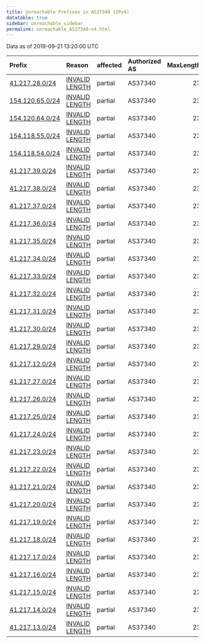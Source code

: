 ```yaml
---
title: Unreachable Prefixes in AS37340 (IPv4)
datatable: true
sidebar: unreachable_sidebar
permalink: unreachable_AS37340-v4.html
---
```


Data as of 2019-09-21 13:20:00 UTC


<div class="datatable-begin"></div>

| Prefix                                                   | Reason                                                                                                    | affected   | Authorized AS   |   MaxLength | Anchor                                           |   unreachable /24s |
|:---------------------------------------------------------|:----------------------------------------------------------------------------------------------------------|:-----------|:----------------|------------:|:-------------------------------------------------|-------------------:|
| [41.217.28.0/24](https://stat.ripe.net/41.217.28.0/24)   | [INVALID LENGTH](https://rpki-validator.ripe.net/announcement-preview?asn=AS37340&prefix=41.217.28.0/24)  | partial    | AS37340         |          23 | [AfriNIC](unreachable_AfriNIC_RPKI_Root-v4.html) |                  1 |
| [154.120.65.0/24](https://stat.ripe.net/154.120.65.0/24) | [INVALID LENGTH](https://rpki-validator.ripe.net/announcement-preview?asn=AS37340&prefix=154.120.65.0/24) | partial    | AS37340         |          23 | [AfriNIC](unreachable_AfriNIC_RPKI_Root-v4.html) |                  1 |
| [154.120.64.0/24](https://stat.ripe.net/154.120.64.0/24) | [INVALID LENGTH](https://rpki-validator.ripe.net/announcement-preview?asn=AS37340&prefix=154.120.64.0/24) | partial    | AS37340         |          23 | [AfriNIC](unreachable_AfriNIC_RPKI_Root-v4.html) |                  1 |
| [154.118.55.0/24](https://stat.ripe.net/154.118.55.0/24) | [INVALID LENGTH](https://rpki-validator.ripe.net/announcement-preview?asn=AS37340&prefix=154.118.55.0/24) | partial    | AS37340         |          23 | [AfriNIC](unreachable_AfriNIC_RPKI_Root-v4.html) |                  1 |
| [154.118.54.0/24](https://stat.ripe.net/154.118.54.0/24) | [INVALID LENGTH](https://rpki-validator.ripe.net/announcement-preview?asn=AS37340&prefix=154.118.54.0/24) | partial    | AS37340         |          23 | [AfriNIC](unreachable_AfriNIC_RPKI_Root-v4.html) |                  1 |
| [41.217.39.0/24](https://stat.ripe.net/41.217.39.0/24)   | [INVALID LENGTH](https://rpki-validator.ripe.net/announcement-preview?asn=AS37340&prefix=41.217.39.0/24)  | partial    | AS37340         |          23 | [AfriNIC](unreachable_AfriNIC_RPKI_Root-v4.html) |                  1 |
| [41.217.38.0/24](https://stat.ripe.net/41.217.38.0/24)   | [INVALID LENGTH](https://rpki-validator.ripe.net/announcement-preview?asn=AS37340&prefix=41.217.38.0/24)  | partial    | AS37340         |          23 | [AfriNIC](unreachable_AfriNIC_RPKI_Root-v4.html) |                  1 |
| [41.217.37.0/24](https://stat.ripe.net/41.217.37.0/24)   | [INVALID LENGTH](https://rpki-validator.ripe.net/announcement-preview?asn=AS37340&prefix=41.217.37.0/24)  | partial    | AS37340         |          23 | [AfriNIC](unreachable_AfriNIC_RPKI_Root-v4.html) |                  1 |
| [41.217.36.0/24](https://stat.ripe.net/41.217.36.0/24)   | [INVALID LENGTH](https://rpki-validator.ripe.net/announcement-preview?asn=AS37340&prefix=41.217.36.0/24)  | partial    | AS37340         |          23 | [AfriNIC](unreachable_AfriNIC_RPKI_Root-v4.html) |                  1 |
| [41.217.35.0/24](https://stat.ripe.net/41.217.35.0/24)   | [INVALID LENGTH](https://rpki-validator.ripe.net/announcement-preview?asn=AS37340&prefix=41.217.35.0/24)  | partial    | AS37340         |          23 | [AfriNIC](unreachable_AfriNIC_RPKI_Root-v4.html) |                  1 |
| [41.217.34.0/24](https://stat.ripe.net/41.217.34.0/24)   | [INVALID LENGTH](https://rpki-validator.ripe.net/announcement-preview?asn=AS37340&prefix=41.217.34.0/24)  | partial    | AS37340         |          23 | [AfriNIC](unreachable_AfriNIC_RPKI_Root-v4.html) |                  1 |
| [41.217.33.0/24](https://stat.ripe.net/41.217.33.0/24)   | [INVALID LENGTH](https://rpki-validator.ripe.net/announcement-preview?asn=AS37340&prefix=41.217.33.0/24)  | partial    | AS37340         |          23 | [AfriNIC](unreachable_AfriNIC_RPKI_Root-v4.html) |                  1 |
| [41.217.32.0/24](https://stat.ripe.net/41.217.32.0/24)   | [INVALID LENGTH](https://rpki-validator.ripe.net/announcement-preview?asn=AS37340&prefix=41.217.32.0/24)  | partial    | AS37340         |          23 | [AfriNIC](unreachable_AfriNIC_RPKI_Root-v4.html) |                  1 |
| [41.217.31.0/24](https://stat.ripe.net/41.217.31.0/24)   | [INVALID LENGTH](https://rpki-validator.ripe.net/announcement-preview?asn=AS37340&prefix=41.217.31.0/24)  | partial    | AS37340         |          23 | [AfriNIC](unreachable_AfriNIC_RPKI_Root-v4.html) |                  1 |
| [41.217.30.0/24](https://stat.ripe.net/41.217.30.0/24)   | [INVALID LENGTH](https://rpki-validator.ripe.net/announcement-preview?asn=AS37340&prefix=41.217.30.0/24)  | partial    | AS37340         |          23 | [AfriNIC](unreachable_AfriNIC_RPKI_Root-v4.html) |                  1 |
| [41.217.29.0/24](https://stat.ripe.net/41.217.29.0/24)   | [INVALID LENGTH](https://rpki-validator.ripe.net/announcement-preview?asn=AS37340&prefix=41.217.29.0/24)  | partial    | AS37340         |          23 | [AfriNIC](unreachable_AfriNIC_RPKI_Root-v4.html) |                  1 |
| [41.217.12.0/24](https://stat.ripe.net/41.217.12.0/24)   | [INVALID LENGTH](https://rpki-validator.ripe.net/announcement-preview?asn=AS37340&prefix=41.217.12.0/24)  | partial    | AS37340         |          23 | [AfriNIC](unreachable_AfriNIC_RPKI_Root-v4.html) |                  1 |
| [41.217.27.0/24](https://stat.ripe.net/41.217.27.0/24)   | [INVALID LENGTH](https://rpki-validator.ripe.net/announcement-preview?asn=AS37340&prefix=41.217.27.0/24)  | partial    | AS37340         |          23 | [AfriNIC](unreachable_AfriNIC_RPKI_Root-v4.html) |                  1 |
| [41.217.26.0/24](https://stat.ripe.net/41.217.26.0/24)   | [INVALID LENGTH](https://rpki-validator.ripe.net/announcement-preview?asn=AS37340&prefix=41.217.26.0/24)  | partial    | AS37340         |          23 | [AfriNIC](unreachable_AfriNIC_RPKI_Root-v4.html) |                  1 |
| [41.217.25.0/24](https://stat.ripe.net/41.217.25.0/24)   | [INVALID LENGTH](https://rpki-validator.ripe.net/announcement-preview?asn=AS37340&prefix=41.217.25.0/24)  | partial    | AS37340         |          23 | [AfriNIC](unreachable_AfriNIC_RPKI_Root-v4.html) |                  1 |
| [41.217.24.0/24](https://stat.ripe.net/41.217.24.0/24)   | [INVALID LENGTH](https://rpki-validator.ripe.net/announcement-preview?asn=AS37340&prefix=41.217.24.0/24)  | partial    | AS37340         |          23 | [AfriNIC](unreachable_AfriNIC_RPKI_Root-v4.html) |                  1 |
| [41.217.23.0/24](https://stat.ripe.net/41.217.23.0/24)   | [INVALID LENGTH](https://rpki-validator.ripe.net/announcement-preview?asn=AS37340&prefix=41.217.23.0/24)  | partial    | AS37340         |          23 | [AfriNIC](unreachable_AfriNIC_RPKI_Root-v4.html) |                  1 |
| [41.217.22.0/24](https://stat.ripe.net/41.217.22.0/24)   | [INVALID LENGTH](https://rpki-validator.ripe.net/announcement-preview?asn=AS37340&prefix=41.217.22.0/24)  | partial    | AS37340         |          23 | [AfriNIC](unreachable_AfriNIC_RPKI_Root-v4.html) |                  1 |
| [41.217.21.0/24](https://stat.ripe.net/41.217.21.0/24)   | [INVALID LENGTH](https://rpki-validator.ripe.net/announcement-preview?asn=AS37340&prefix=41.217.21.0/24)  | partial    | AS37340         |          23 | [AfriNIC](unreachable_AfriNIC_RPKI_Root-v4.html) |                  1 |
| [41.217.20.0/24](https://stat.ripe.net/41.217.20.0/24)   | [INVALID LENGTH](https://rpki-validator.ripe.net/announcement-preview?asn=AS37340&prefix=41.217.20.0/24)  | partial    | AS37340         |          23 | [AfriNIC](unreachable_AfriNIC_RPKI_Root-v4.html) |                  1 |
| [41.217.19.0/24](https://stat.ripe.net/41.217.19.0/24)   | [INVALID LENGTH](https://rpki-validator.ripe.net/announcement-preview?asn=AS37340&prefix=41.217.19.0/24)  | partial    | AS37340         |          23 | [AfriNIC](unreachable_AfriNIC_RPKI_Root-v4.html) |                  1 |
| [41.217.18.0/24](https://stat.ripe.net/41.217.18.0/24)   | [INVALID LENGTH](https://rpki-validator.ripe.net/announcement-preview?asn=AS37340&prefix=41.217.18.0/24)  | partial    | AS37340         |          23 | [AfriNIC](unreachable_AfriNIC_RPKI_Root-v4.html) |                  1 |
| [41.217.17.0/24](https://stat.ripe.net/41.217.17.0/24)   | [INVALID LENGTH](https://rpki-validator.ripe.net/announcement-preview?asn=AS37340&prefix=41.217.17.0/24)  | partial    | AS37340         |          23 | [AfriNIC](unreachable_AfriNIC_RPKI_Root-v4.html) |                  1 |
| [41.217.16.0/24](https://stat.ripe.net/41.217.16.0/24)   | [INVALID LENGTH](https://rpki-validator.ripe.net/announcement-preview?asn=AS37340&prefix=41.217.16.0/24)  | partial    | AS37340         |          23 | [AfriNIC](unreachable_AfriNIC_RPKI_Root-v4.html) |                  1 |
| [41.217.15.0/24](https://stat.ripe.net/41.217.15.0/24)   | [INVALID LENGTH](https://rpki-validator.ripe.net/announcement-preview?asn=AS37340&prefix=41.217.15.0/24)  | partial    | AS37340         |          23 | [AfriNIC](unreachable_AfriNIC_RPKI_Root-v4.html) |                  1 |
| [41.217.14.0/24](https://stat.ripe.net/41.217.14.0/24)   | [INVALID LENGTH](https://rpki-validator.ripe.net/announcement-preview?asn=AS37340&prefix=41.217.14.0/24)  | partial    | AS37340         |          23 | [AfriNIC](unreachable_AfriNIC_RPKI_Root-v4.html) |                  1 |
| [41.217.13.0/24](https://stat.ripe.net/41.217.13.0/24)   | [INVALID LENGTH](https://rpki-validator.ripe.net/announcement-preview?asn=AS37340&prefix=41.217.13.0/24)  | partial    | AS37340         |          23 | [AfriNIC](unreachable_AfriNIC_RPKI_Root-v4.html) |                  1 |

<div class="datatable-end"></div>